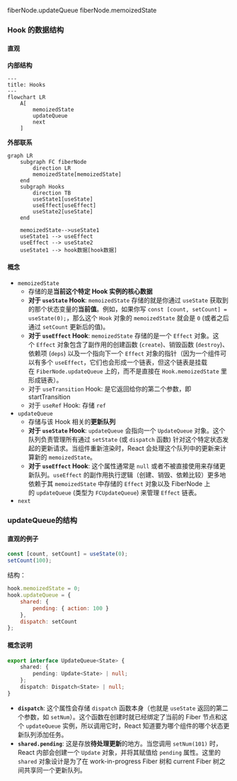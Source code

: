 fiberNode.updateQueue
fiberNode.memoizedState

### Hook 的数据结构

#### 直观

**内部结构**

```mermaid
---
title: Hooks
---
flowchart LR
    A[
        memoizedState
        updateQueue
        next
    ]
```

**外部联系**

```mermaid
graph LR
    subgraph FC fiberNode
        direction LR
        memoizedState[memoizedState]
    end
    subgraph Hooks
        direction TB
        useState1[useState]
        useEffect[useEffect]
        useState2[useState]
    end

    memoizedState-->useState1
    useState1 --> useEffect
    useEffect --> useState2
    useState1 --> hook数据[hook数据]

```

#### 概念

- `memoizedState`
  - 存储的是**当前这个特定 Hook 实例的核心数据**
  - **对于 `useState` Hook**: `memoizedState` 存储的就是你通过 `useState` 获取到的那个状态变量的**当前值**。例如，如果你写 `const [count, setCount] = useState(0);`，那么这个 `Hook` 对象的 `memoizedState` 就会是 `0` (或者之后通过 `setCount` 更新后的值)。
  - **对于 `useEffect` Hook**: `memoizedState` 存储的是一个 `Effect` 对象。这个 `Effect` 对象包含了副作用的创建函数 (`create`)、销毁函数 (`destroy`)、依赖项 (`deps`) 以及一个指向下一个 `Effect` 对象的指针（因为一个组件可以有多个 `useEffect`，它们也会形成一个链表，但这个链表是挂载在 `FiberNode.updateQueue` 上的，而不是直接在 `Hook.memoizedState` 里形成链表）。
  - 对于 `useTransition` Hook: 是它返回给你的第二个参数，即 startTransition
  - 对于 `useRef` Hook: 存储 `ref`
- `updateQueue`
  - 存储与该 Hook 相关的**更新队列**
  - **对于 `useState` Hook**: `updateQueue` 会指向一个 `UpdateQueue` 对象。这个队列负责管理所有通过 `setState` (或 `dispatch` 函数) 针对这个特定状态发起的更新请求。当组件重新渲染时，React 会处理这个队列中的更新来计算新的 `memoizedState`。
  - **对于 `useEffect` Hook**: 这个属性通常是 `null` 或者不被直接使用来存储更新队列。`useEffect` 的副作用执行逻辑（创建、销毁、依赖比较）更多地依赖于其 `memoizedState` 中存储的 `Effect` 对象以及 FiberNode 上的 `updateQueue` (类型为 `FCUpdateQueue`) 来管理 `Effect` 链表。
- `next`

### updateQueue的结构

#### 直观的例子

```js
const [count, setCount] = useState(0);
setCount(100);
```

结构：

```js
hook.memoizedState = 0;
hook.updateQueue = {
	shared: {
		pending: { action: 100 }
	},
	dispatch: setCount
};
```

#### 概念说明

```ts
export interface UpdateQueue<State> {
	shared: {
		pending: Update<State> | null;
	};
	dispatch: Dispatch<State> | null;
}
```

- **`dispatch`**: 这个属性会存储 `dispatch` 函数本身（也就是 `useState` 返回的第二个参数，如 `setNum`）。这个函数在创建时就已经绑定了当前的 Fiber 节点和这个 `updateQueue` 实例，所以调用它时，React 知道要为哪个组件的哪个状态更新队列添加任务。
- **`shared.pending`**: 这是存放**待处理更新**的地方。当您调用 `setNum(101)` 时，React 内部会创建一个 `Update` 对象，并将其赋值给 `pending` 属性。这里的 `shared` 对象设计是为了在 work-in-progress Fiber 树和 current Fiber 树之间共享同一个更新队列。
